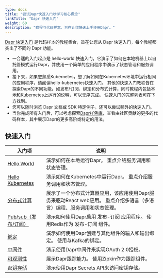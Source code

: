 ```yaml
---
type: docs
title: "尝试Dapr快速入门以学习核心概念"
linkTitle: "Dapr 快速入门"
weight: 60
description: "教程与代码样本，旨在让你快速上手使用Dapr。"
---
```


[Dapr 快速入门](https://github.com/dapr/quickstarts/tree/v1.0.0) 是代码样本的教程集合，旨在让您从 Dapr 快速入门，每个教程都突出了不同的 Dapr 功能。

- 一合适的入门起点是 hello-world 快速入门，它演示了如何在本地机器上以自托管模式运行Dapr，并使用一个简单的应用程序中演示了状态管理和服务调用。
- 接下来，如果您熟悉Kubernetes，想了解如何在Kubernetes环境中运行相同的应用程序，请阅读hello-kubernetes快速入门。 其他的快速入门教程皆在探索Dapr的不同功能，如发布/订阅、绑定和分布式计算，同时教程内包括本地和Kubernetes上运行的说明，可以无序完成。 快速入门的完整列表可在下方找到。
- 您可以随时浏览 Dapr 文档或 SDK 特定例子，还可以尝试额外的快速入门。
- 当你完成所有入门后，可以考虑探索[Dapr样例库](https://github.com/dapr/samples)，查看由社区贡献的更多的代码样本，其中展示Dapr的更多高阶或特定的用法。

## 快速入门

| 入门项                                                                                  | 说明                                                                 |
| ------------------------------------------------------------------------------------ | ------------------------------------------------------------------ |
| [Hello World](https://github.com/dapr/quickstarts/tree/v1.3.0/hello-world)           | 演示如何在本地运行Dapr。 重点介绍服务调用和状态管理。                                      |
| [Hello Kubernetes](https://github.com/dapr/quickstarts/tree/v1.3.0/hello-kubernetes) | 演示如何在Kubernetes中运行Dapr。 重点介绍服务调用和状态管理。                             |
| [分布式计算](https://github.com/dapr/quickstarts/tree/v1.3.0/distributed-calculator)      | 展示了一个分布式计算器应用，该应用使用Dapr服务来驱动React web应用。 重点介绍多语言（多语言）编程、服务调用和状态管理。 |
| [Pub/sub（发布/订阅）](https://github.com/dapr/quickstarts/tree/v1.3.0/pub-sub)            | 演示如何使用Dapr启用 发布-订阅 应用程序。 使用Redis作为 发布-订阅 组件。                       |
| [绑定](https://github.com/dapr/quickstarts/tree/v1.3.0/bindings)                       | 演示如何使用Dapr创建与其他组件的输入和输出绑定。 使用与Kafka的绑定。                            |
| [中间件](https://github.com/dapr/quickstarts/tree/v1.3.0/middleware)                    | 演示使用Dapr中间件来实现OAuth 2.0授权。                                         |
| [可观测性](https://github.com/dapr/quickstarts/tree/v1.3.0/observability)                | 展示Dapr跟踪能力。 使用Zipkin作为跟踪组件。                                        |
| [密钥存储](https://github.com/dapr/quickstarts/tree/v1.3.0/secretstore)                  | 演示使用Dapr Secrets API来访问密钥存储。                                       |
